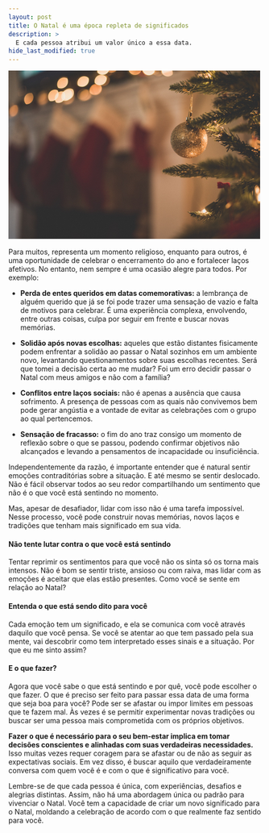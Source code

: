 ```yaml
---
layout: post
title: O Natal é uma época repleta de significados
description: >
  E cada pessoa atribui um valor único a essa data.
hide_last_modified: true
---
```


<img title="img-1" alt="" src="/assets/blog/o-natal-significados.jpeg">

Para muitos, representa um momento religioso, enquanto para outros, é uma oportunidade de celebrar o encerramento do ano e fortalecer laços afetivos. No entanto, nem sempre é uma ocasião alegre para todos. Por exemplo:

* **Perda de entes queridos em datas comemorativas:** a lembrança de alguém querido que já se foi pode trazer uma sensação de vazio e falta de motivos para celebrar. É uma experiência complexa, envolvendo, entre outras coisas, culpa por seguir em frente e buscar novas memórias.

* **Solidão após novas escolhas:** aqueles que estão distantes fisicamente podem enfrentar a solidão ao passar o Natal sozinhos em um ambiente novo, levantando questionamentos sobre suas escolhas recentes. Será que tomei a decisão certa ao me mudar? Foi um erro decidir passar o Natal com meus amigos e não com a família?

* **Conflitos entre laços sociais:** não é apenas a ausência que causa sofrimento. A presença de pessoas com as quais não convivemos bem pode gerar angústia e a vontade de evitar as celebrações com o grupo ao qual pertencemos.

* **Sensação de fracasso:** o fim do ano traz consigo um momento de reflexão sobre o que se passou, podendo confirmar objetivos não alcançados e levando a pensamentos de incapacidade ou insuficiência.

Independentemente da razão, é importante entender que é natural sentir emoções contraditórias sobre a situação. E até mesmo se sentir deslocado. Não é fácil observar todos ao seu redor compartilhando um sentimento que não é o que você está sentindo no momento.

Mas, apesar de desafiador, lidar com isso não é uma tarefa impossível. Nesse processo, você pode construir novas memórias, novos laços e tradições que tenham mais significado em sua vida.

#### **Não tente lutar contra o que você está sentindo** 

Tentar reprimir os sentimentos para que você não os sinta só os torna mais intensos. Não é bom se sentir triste, ansioso ou com raiva, mas lidar com as emoções é aceitar que elas estão presentes. Como você se sente em relação ao Natal? 
#### **Entenda o que está sendo dito para você**

Cada emoção tem um significado, e ela se comunica com você através daquilo que você pensa. Se você se atentar ao que tem passado pela sua mente, vai descobrir como tem interpretado esses sinais e a situação. Por que eu me sinto assim? 
#### **E o que fazer?**

Agora que você sabe o que está sentindo e por quê, você pode escolher o que fazer. O que é preciso ser feito para passar essa data de uma forma que seja boa para você?  Pode ser se afastar ou impor limites em pessoas que te fazem mal. Às vezes é se permitir experimentar novas tradições ou buscar ser uma pessoa mais comprometida com os próprios objetivos.

**Fazer o que é necessário para o seu bem-estar implica em tomar decisões conscientes e alinhadas com suas verdadeiras necessidades.** Isso muitas vezes requer coragem para se afastar ou de não as seguir as expectativas sociais.
Em vez disso, é buscar aquilo que verdadeiramente conversa com quem você é e com o que é significativo para você.

Lembre-se de que cada pessoa é única, com experiências, desafios e alegrias distintas. Assim, não há uma abordagem única ou padrão para vivenciar o Natal. Você tem a capacidade de criar um novo significado para o Natal, moldando a celebração de acordo com o que realmente faz sentido para você.

